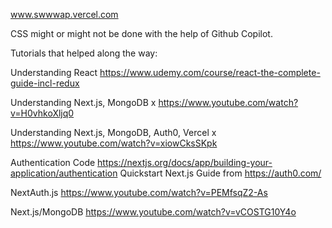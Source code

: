 www.swwwap.vercel.com

CSS might or might not be done with the help of Github Copilot.

Tutorials that helped along the way:

Understanding React
https://www.udemy.com/course/react-the-complete-guide-incl-redux

Understanding Next.js, MongoDB
x https://www.youtube.com/watch?v=H0vhkoXljq0

Understanding Next.js, MongoDB, Auth0, Vercel
x https://www.youtube.com/watch?v=xiowCksSKpk

Authentication Code
https://nextjs.org/docs/app/building-your-application/authentication
Quickstart Next.js Guide from https://auth0.com/

NextAuth.js
https://www.youtube.com/watch?v=PEMfsqZ2-As

Next.js/MongoDB
https://www.youtube.com/watch?v=vCOSTG10Y4o
